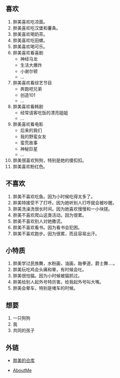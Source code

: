 
## 喜欢

1. 胖美喜欢吃凉面。
2. 胖美喜欢吃汉堡和薯条。
3. 胖美喜欢喝奶茶。
4. 胖美喜欢吃田螺。
5. 胖美喜欢喝可乐。
6. 胖美喜欢看喜剧
   + 神经马龙
   + 生活大爆炸
   + 小谢尔顿
   + ...
7. 胖美喜欢看综艺节目
   + 奔跑吧兄弟
   + 创造101
   + ...
8. 胖美喜欢看韩剧
   + 经常请客吃饭的漂亮姐姐
   + ...
9. 胖美喜欢看电影
   + 后来的我们
   + 我的野蛮女友
   + 蛮荒故事
   + 神秘巨星
   + ...
10. 胖美很喜欢狗狗，特别是她的傻扣扣。
11. 胖美喜欢粉红色。

## 不喜欢

1. 胖美不喜欢吃鱼。因为小时候吃得太多了。
2. 胖美特接受不了打呼。因为她听别人打呼就会被吵醒。
3. 胖美洗澡洗很长时间。因为她喜欢慢慢和一小块搓。
4. 胖美不喜欢爬山这类活动。因为很累。
5. 胖美不喜欢别人对她撒谎。
6. 胖美不喜欢看书。因为看书会犯困。
7. 胖美不喜欢跑步。因为很累，而且容易出汗。

## 小特质

1. 胖美学过民族舞，水粉画，油画，跆拳道，爵士舞....。
2. 胖美玩吃鸡会头痛和晕，有时候会吐。
3. 胖美很怕猫。因为小时候被猫抓过。
4. 胖美给别人起外号特厉害。给我起外号叫大嘴。
5. 胖美会晕车，特别是堵车的时候。

## 想要

1. 一只狗狗
2. 我
3. 共同的孩子

## 外链

+ [胖美的仓库](https://github.com/scric/AnnaAN)

+ [AboutMe](http://www.prologu.com/about/)

